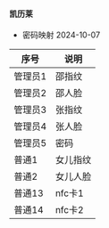 #### 凯历莱
- 密码映射 2024-10-07
  
| 序号 | 说明 |
| - | - |
| 管理员1 | 邵指纹 |
| 管理员2 | 邵人脸 |
| 管理员3 | 张指纹 |
| 管理员4 | 张人脸 |
| 管理员5 | 密码 |
| 普通1 | 女儿指纹 |
| 普通2 | 女儿人脸 |
| 普通13 | nfc卡1 |
| 普通14 | nfc卡2 |
